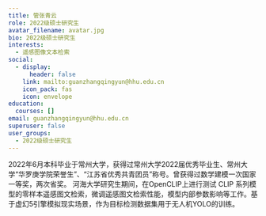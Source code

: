 ```yaml
---
title: 管张青云
role: 2022级硕士研究生
avatar_filename: avatar.jpg
bio: 2022级硕士研究生
interests:
  - 遥感图像文本检索
social:
  - display:
      header: false
    link: mailto:guanzhangqingyun@hhu.edu.cn
    icon_pack: fas
    icon: envelope
education:
  courses: []
email: guanzhangqingyun@hhu.edu.cn
superuser: false
user_groups:
  - 2022级硕士研究生
---
```

2022年6月本科毕业于常州大学，获得过常州大学2022届优秀毕业生、常州大学“华罗庚学院荣誉生”、“江苏省优秀共青团员”称号。曾获得过数学建模一次国家一等奖，两次省奖。
河海大学研究生期间，在OpenCLIP上进行测试 CLIP 系列模型的零样本遥感图文检索，微调遥感图文检索性能，模型内部参数影响等工作。基于虚幻5引擎模拟现实场景，作为目标检测数据集用于无人机YOLO的训练。
